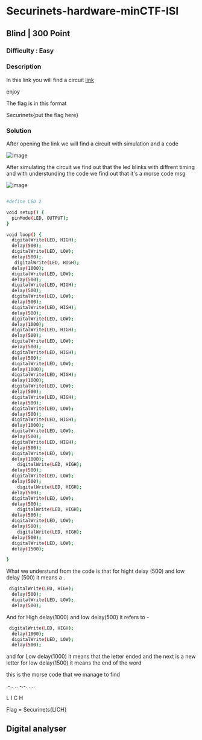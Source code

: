# Securinets-hardware-minCTF-ISI


## Blind | 300 Point
### Difficulty : Easy 
### Description

In this link you will find a circuit [link](https://wokwi.com/projects/351112817453040216)

enjoy

The flag is in this format 

Securinets{put the flag here}

### Solution 

After opening the link we will find a circuit with simulation and a code 

![image](https://user-images.githubusercontent.com/60358423/208291604-5822d862-7173-48bc-9cfe-1d31acbc6828.png)

After simulating the circuit we find out that the led blinks with diffrent timing 
and with understunding the code we find out that it's a morse code msg 

![image](https://user-images.githubusercontent.com/60358423/208291651-4bdac990-255a-407f-8adf-fd8941afee6b.png)


```bash

#define LED 2

void setup() {
  pinMode(LED, OUTPUT);
}

void loop() {
  digitalWrite(LED, HIGH);
  delay(500);
  digitalWrite(LED, LOW);
  delay(500);
   digitalWrite(LED, HIGH);
  delay(1000);
  digitalWrite(LED, LOW);
  delay(500);
  digitalWrite(LED, HIGH);
  delay(500);
  digitalWrite(LED, LOW);
  delay(500);
  digitalWrite(LED, HIGH);
  delay(500);
  digitalWrite(LED, LOW);
  delay(1000);
  digitalWrite(LED, HIGH);
  delay(500);
  digitalWrite(LED, LOW);
  delay(500);
  digitalWrite(LED, HIGH);
  delay(500);
  digitalWrite(LED, LOW);
  delay(1000);
  digitalWrite(LED, HIGH);
  delay(1000);
  digitalWrite(LED, LOW);
  delay(500);
  digitalWrite(LED, HIGH);
  delay(500);
  digitalWrite(LED, LOW);
  delay(500);
  digitalWrite(LED, HIGH);
  delay(1000);
  digitalWrite(LED, LOW);
  delay(500);
  digitalWrite(LED, HIGH);
  delay(500);
  digitalWrite(LED, LOW);
  delay(1000);
    digitalWrite(LED, HIGH);
  delay(500);
  digitalWrite(LED, LOW);
  delay(500);
    digitalWrite(LED, HIGH);
  delay(500);
  digitalWrite(LED, LOW);
  delay(500);
    digitalWrite(LED, HIGH);
  delay(500);
  digitalWrite(LED, LOW);
  delay(500);
    digitalWrite(LED, HIGH);
  delay(500);
  digitalWrite(LED, LOW);
  delay(1500);

}


```



What we understund from the code is that for hight delay (500) and low delay (500) it means a . 

```bash
 digitalWrite(LED, HIGH);
  delay(500);
  digitalWrite(LED, LOW);
  delay(500);
```



And for High delay(1000)  and low delay(500) it refers to -

```bash
 digitalWrite(LED, HIGH);
  delay(1000);
  digitalWrite(LED, LOW);
  delay(500);
```

and for Low delay(1000) it means that the letter ended and the next is a new letter 
for low delay(1500) it means the end of the word 

this is the morse code that we manage to find 

.-.. .. -.-. .…


L     I      C      H

Flag = Securinets{LICH}



##  Digital analyser




